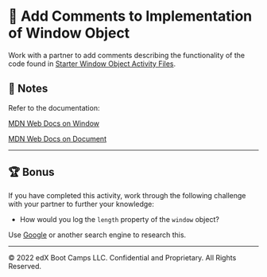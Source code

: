 # 📐 Add Comments to Implementation of Window Object

Work with a partner to add comments describing the functionality of the code found in [Starter Window Object Activity Files](./02-Stu-Window-Object/starter/script.js).

## 📝 Notes

Refer to the documentation: 

[MDN Web Docs on Window](https://developer.mozilla.org/en-US/docs/Web/API/Window)

[MDN Web Docs on Document](https://developer.mozilla.org/en-US/docs/Web/API/Document)

---

## 🏆 Bonus

If you have completed this activity, work through the following challenge with your partner to further your knowledge:

* How would you log the `length` property of the `window` object?  

Use [Google](https://www.google.com) or another search engine to research this.

---
© 2022 edX Boot Camps LLC. Confidential and Proprietary. All Rights Reserved.
